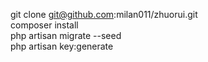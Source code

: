 git clone git@github.com:milan011/zhuorui.git
<br>
composer install
<br>
php artisan migrate --seed
<br>
php artisan key:generate
<br>

